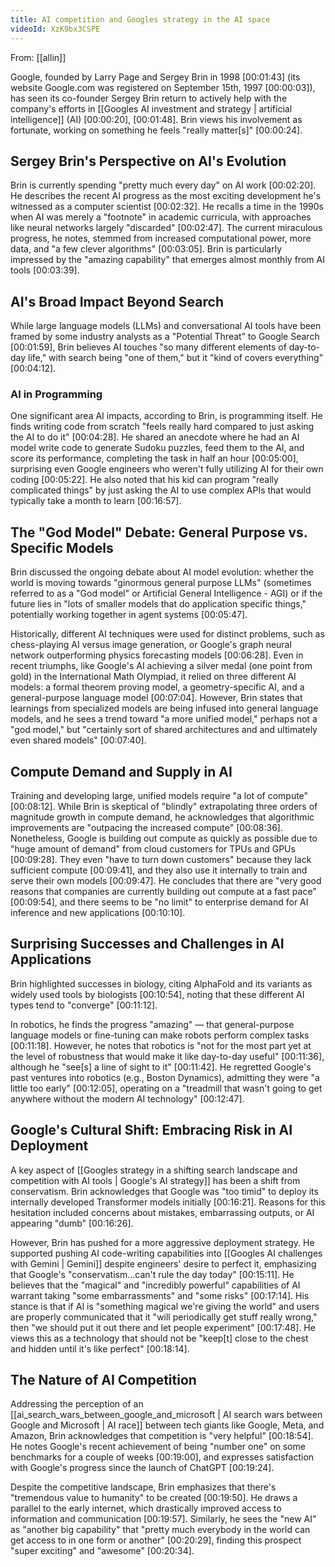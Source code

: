 ```yaml
---
title: AI competition and Googles strategy in the AI space
videoId: XzK9bx3CSPE
---
```


From: [[allin]] <br/> 

Google, founded by Larry Page and Sergey Brin in 1998 <a class="yt-timestamp" data-t="00:01:43">[00:01:43]</a> (its website Google.com was registered on September 15th, 1997 <a class="yt-timestamp" data-t="00:00:03">[00:00:03]</a>), has seen its co-founder Sergey Brin return to actively help with the company's efforts in [[Googles AI investment and strategy | artificial intelligence]] (AI) <a class="yt-timestamp" data-t="00:00:20">[00:00:20]</a>, <a class="yt-timestamp" data-t="00:01:48">[00:01:48]</a>. Brin views his involvement as fortunate, working on something he feels "really matter[s]" <a class="yt-timestamp" data-t="00:00:24">[00:00:24]</a>.

## Sergey Brin's Perspective on AI's Evolution
Brin is currently spending "pretty much every day" on AI work <a class="yt-timestamp" data-t="00:02:20">[00:02:20]</a>. He describes the recent AI progress as the most exciting development he's witnessed as a computer scientist <a class="yt-timestamp" data-t="00:02:32">[00:02:32]</a>. He recalls a time in the 1990s when AI was merely a "footnote" in academic curricula, with approaches like neural networks largely "discarded" <a class="yt-timestamp" data-t="00:02:47">[00:02:47]</a>. The current miraculous progress, he notes, stemmed from increased computational power, more data, and "a few clever algorithms" <a class="yt-timestamp" data-t="00:03:05">[00:03:05]</a>. Brin is particularly impressed by the "amazing capability" that emerges almost monthly from AI tools <a class="yt-timestamp" data-t="00:03:39">[00:03:39]</a>.

## AI's Broad Impact Beyond Search
While large language models (LLMs) and conversational AI tools have been framed by some industry analysts as a "Potential Threat" to Google Search <a class="yt-timestamp" data-t="00:01:59">[00:01:59]</a>, Brin believes AI touches "so many different elements of day-to-day life," with search being "one of them," but it "kind of covers everything" <a class="yt-timestamp" data-t="00:04:12">[00:04:12]</a>.

### AI in Programming
One significant area AI impacts, according to Brin, is programming itself. He finds writing code from scratch "feels really hard compared to just asking the AI to do it" <a class="yt-timestamp" data-t="00:04:28">[00:04:28]</a>. He shared an anecdote where he had an AI model write code to generate Sudoku puzzles, feed them to the AI, and score its performance, completing the task in half an hour <a class="yt-timestamp" data-t="00:05:00">[00:05:00]</a>, surprising even Google engineers who weren't fully utilizing AI for their own coding <a class="yt-timestamp" data-t="00:05:22">[00:05:22]</a>. He also noted that his kid can program "really complicated things" by just asking the AI to use complex APIs that would typically take a month to learn <a class="yt-timestamp" data-t="00:16:57">[00:16:57]</a>.

## The "God Model" Debate: General Purpose vs. Specific Models
Brin discussed the ongoing debate about AI model evolution: whether the world is moving towards "ginormous general purpose LLMs" (sometimes referred to as a "God model" or Artificial General Intelligence - AGI) or if the future lies in "lots of smaller models that do application specific things," potentially working together in agent systems <a class="yt-timestamp" data-t="00:05:47">[00:05:47]</a>.

Historically, different AI techniques were used for distinct problems, such as chess-playing AI versus image generation, or Google's graph neural network outperforming physics forecasting models <a class="yt-timestamp" data-t="00:06:28">[00:06:28]</a>. Even in recent triumphs, like Google's AI achieving a silver medal (one point from gold) in the International Math Olympiad, it relied on three different AI models: a formal theorem proving model, a geometry-specific AI, and a general-purpose language model <a class="yt-timestamp" data-t="00:07:04">[00:07:04]</a>. However, Brin states that learnings from specialized models are being infused into general language models, and he sees a trend toward "a more unified model," perhaps not a "god model," but "certainly sort of shared architectures and and ultimately even shared models" <a class="yt-timestamp" data-t="00:07:40">[00:07:40]</a>.

## Compute Demand and Supply in AI
Training and developing large, unified models require "a lot of compute" <a class="yt-timestamp" data-t="00:08:12">[00:08:12]</a>. While Brin is skeptical of "blindly" extrapolating three orders of magnitude growth in compute demand, he acknowledges that algorithmic improvements are "outpacing the increased compute" <a class="yt-timestamp" data-t="00:08:36">[00:08:36]</a>. Nonetheless, Google is building out compute as quickly as possible due to "huge amount of demand" from cloud customers for TPUs and GPUs <a class="yt-timestamp" data-t="00:09:28">[00:09:28]</a>. They even "have to turn down customers" because they lack sufficient compute <a class="yt-timestamp" data-t="00:09:41">[00:09:41]</a>, and they also use it internally to train and serve their own models <a class="yt-timestamp" data-t="00:09:47">[00:09:47]</a>. He concludes that there are "very good reasons that companies are currently building out compute at a fast pace" <a class="yt-timestamp" data-t="00:09:54">[00:09:54]</a>, and there seems to be "no limit" to enterprise demand for AI inference and new applications <a class="yt-timestamp" data-t="00:10:10">[00:10:10]</a>.

## Surprising Successes and Challenges in AI Applications
Brin highlighted successes in biology, citing AlphaFold and its variants as widely used tools by biologists <a class="yt-timestamp" data-t="00:10:54">[00:10:54]</a>, noting that these different AI types tend to "converge" <a class="yt-timestamp" data-t="00:11:12">[00:11:12]</a>.

In robotics, he finds the progress "amazing" — that general-purpose language models or fine-tuning can make robots perform complex tasks <a class="yt-timestamp" data-t="00:11:18">[00:11:18]</a>. However, he notes that robotics is "not for the most part yet at the level of robustness that would make it like day-to-day useful" <a class="yt-timestamp" data-t="00:11:36">[00:11:36]</a>, although he "see[s] a line of sight to it" <a class="yt-timestamp" data-t="00:11:42">[00:11:42]</a>. He regretted Google's past ventures into robotics (e.g., Boston Dynamics), admitting they were "a little too early" <a class="yt-timestamp" data-t="00:12:05">[00:12:05]</a>, operating on a "treadmill that wasn't going to get anywhere without the modern AI technology" <a class="yt-timestamp" data-t="00:12:47">[00:12:47]</a>.

## Google's Cultural Shift: Embracing Risk in AI Deployment
A key aspect of [[Googles strategy in a shifting search landscape and competition with AI tools | Google's AI strategy]] has been a shift from conservatism. Brin acknowledges that Google was "too timid" to deploy its internally developed Transformer models initially <a class="yt-timestamp" data-t="00:16:21">[00:16:21]</a>. Reasons for this hesitation included concerns about mistakes, embarrassing outputs, or AI appearing "dumb" <a class="yt-timestamp" data-t="00:16:26">[00:16:26]</a>.

However, Brin has pushed for a more aggressive deployment strategy. He supported pushing AI code-writing capabilities into [[Googles AI challenges with Gemini | Gemini]] despite engineers' desire to perfect it, emphasizing that Google's "conservatism...can't rule the day today" <a class="yt-timestamp" data-t="00:15:11">[00:15:11]</a>. He believes that the "magical" and "incredibly powerful" capabilities of AI warrant taking "some embarrassments" and "some risks" <a class="yt-timestamp" data-t="00:17:14">[00:17:14]</a>. His stance is that if AI is "something magical we're giving the world" and users are properly communicated that it "will periodically get stuff really wrong," then "we should put it out there and let people experiment" <a class="yt-timestamp" data-t="00:17:48">[00:17:48]</a>. He views this as a technology that should not be "keep[t] close to the chest and hidden until it's like perfect" <a class="yt-timestamp" data-t="00:18:14">[00:18:14]</a>.

## The Nature of AI Competition
Addressing the perception of an [[ai_search_wars_between_google_and_microsoft | AI search wars between Google and Microsoft | AI race]] between tech giants like Google, Meta, and Amazon, Brin acknowledges that competition is "very helpful" <a class="yt-timestamp" data-t="00:18:54">[00:18:54]</a>. He notes Google's recent achievement of being "number one" on some benchmarks for a couple of weeks <a class="yt-timestamp" data-t="00:19:00">[00:19:00]</a>, and expresses satisfaction with Google's progress since the launch of ChatGPT <a class="yt-timestamp" data-t="00:19:24">[00:19:24]</a>.

Despite the competitive landscape, Brin emphasizes that there's "tremendous value to humanity" to be created <a class="yt-timestamp" data-t="00:19:50">[00:19:50]</a>. He draws a parallel to the early internet, which drastically improved access to information and communication <a class="yt-timestamp" data-t="00:19:57">[00:19:57]</a>. Similarly, he sees the "new AI" as "another big capability" that "pretty much everybody in the world can get access to in one form or another" <a class="yt-timestamp" data-t="00:20:29">[00:20:29]</a>, finding this prospect "super exciting" and "awesome" <a class="yt-timestamp" data-t="00:20:34">[00:20:34]</a>.